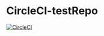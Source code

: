 # CircleCI-testRepo


[![CircleCI](https://circleci.com/gh/nischithbm/CircleCI-testRepo/tree/master.svg?style=svg)](https://circleci.com/gh/nischithbm/CircleCI-testRepo/tree/master)

